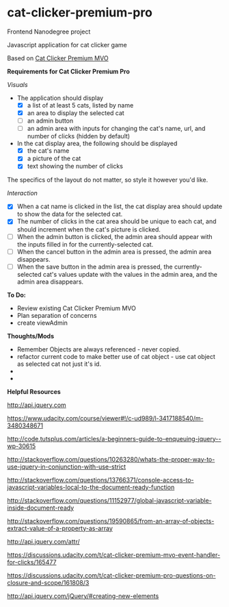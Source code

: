 # cat-clicker-premium-pro

Frontend Nanodegree project

Javascript application for cat clicker game

Based on [Cat Clicker Premium MVO](https://github.com/cajoue/cat-clicker-premium-mvo) 

**Requirements for Cat Clicker Premium Pro**

_Visuals_

* The application should display
    - [x] a list of at least 5 cats, listed by name
    - [x] an area to display the selected cat
    - [ ] an admin button
    - [ ] an admin area with inputs for changing the cat's name, url, and number of clicks (hidden by default)
* In the cat display area, the following should be displayed
    - [x] the cat's name
    - [x] a picture of the cat
    - [x] text showing the number of clicks

The specifics of the layout do not matter, so style it however you'd like.

_Interaction_

* [x] When a cat name is clicked in the list, the cat display area should update to show the data for the selected cat.
* [x] The number of clicks in the cat area should be unique to each cat, and should increment when the cat's picture is clicked.
* [ ] When the admin button is clicked, the admin area should appear with the inputs filled in for the currently-selected cat.
* [ ] When the cancel button in the admin area is pressed, the admin area disappears.
* [ ] When the save button in the admin area is pressed, the currently-selected cat's values update with the values in the admin area, and the admin area disappears.

**To Do:**
* Review existing Cat Clicker Premium MVO
* Plan separation of concerns
* create viewAdmin

**Thoughts/Mods**
* Remember Objects are always referenced - never copied.  
* refactor current code to make better use of cat object - use cat object as selected cat not just it's id. 
*
*

**Helpful Resources**

http://api.jquery.com

https://www.udacity.com/course/viewer#!/c-ud989/l-3417188540/m-3480348671

http://code.tutsplus.com/articles/a-beginners-guide-to-enqueuing-jquery--wp-30615

http://stackoverflow.com/questions/10263280/whats-the-proper-way-to-use-jquery-in-conjunction-with-use-strict

http://stackoverflow.com/questions/13766371/console-access-to-javascript-variables-local-to-the-document-ready-function

http://stackoverflow.com/questions/11152977/global-javascript-variable-inside-document-ready

http://stackoverflow.com/questions/19590865/from-an-array-of-objects-extract-value-of-a-property-as-array

http://api.jquery.com/attr/

https://discussions.udacity.com/t/cat-clicker-premium-mvo-event-handler-for-clicks/165477

https://discussions.udacity.com/t/cat-clicker-premium-pro-questions-on-closure-and-scope/161808/3

http://api.jquery.com/jQuery/#creating-new-elements


